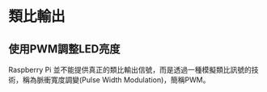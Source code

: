 # 類比輸出

## 使用PWM調整LED亮度
Raspberry Pi 並不能提供真正的類比輸出信號，而是透過一種模擬類比訊號的技術，稱為脈衝寬度調變(Pulse Width Modulation)，簡稱PWM。
